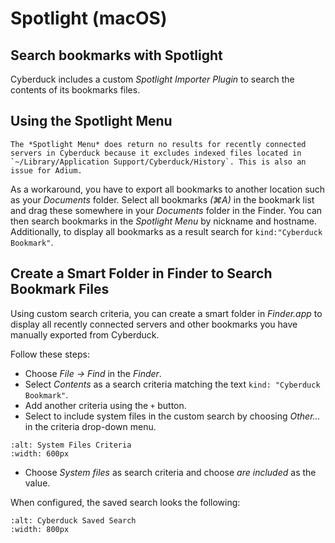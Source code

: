 Spotlight (macOS)
====

## Search bookmarks with Spotlight

Cyberduck includes a custom *Spotlight Importer Plugin* to search the contents of its bookmarks files.

## Using the Spotlight Menu

```{note}
The *Spotlight Menu* does return no results for recently connected servers in Cyberduck because it excludes indexed files located in `~/Library/Application Support/Cyberduck/History`. This is also an issue for Adium.
```

As a workaround, you have to export all bookmarks to another location such as your *Documents* folder. Select all bookmarks *(⌘A)* in the bookmark list and drag these somewhere in your *Documents* folder in the Finder. You can then search bookmarks in the *Spotlight Menu* by nickname and hostname. Additionally, to display all bookmarks as a result search for `kind:"Cyberduck Bookmark"`.

## Create a Smart Folder in Finder to Search Bookmark Files

Using custom search criteria, you can create a smart folder in *Finder.app* to display all recently connected servers and other bookmarks you have manually exported from Cyberduck.

Follow these steps:

- Choose *File → Find* in the *Finder*.
- Select *Contents* as a search criteria matching the text `kind: "Cyberduck Bookmark"`.
- Add another criteria using the `+` button.
- Select to include system files in the custom search by choosing *Other...* in the criteria drop-down menu.

```{image} _images/system_files_criteria.png
:alt: System Files Criteria
:width: 600px
```

- Choose *System files* as search criteria and choose *are included* as the value.

When configured, the saved search looks the following:

```{image} _images/Cyberduck_saved_search.png
:alt: Cyberduck Saved Search
:width: 800px
```